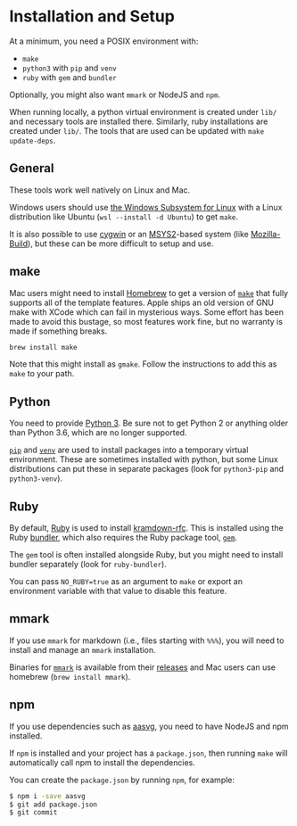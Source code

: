 # Installation and Setup

At a minimum, you need a POSIX environment with:

* `make`
* `python3` with `pip` and `venv`
* `ruby` with `gem` and `bundler`

Optionally, you might also want `mmark` or NodeJS and `npm`.

When running locally, a python virtual environment is created under `lib/` and
necessary tools are installed there.  Similarly, ruby installations are created
under `lib/`.  The tools that are used can be updated with `make update-deps`.


## General

These tools work well natively on Linux and Mac.

Windows users should use [the Windows Subsystem for
Linux](https://docs.microsoft.com/en-us/windows/wsl/install) with a Linux
distribution like Ubuntu (`wsl --install -d Ubuntu`) to get `make`.

It is also possible to use [cygwin](https://cygwin.org/) or an
[MSYS2](https://www.msys2.org/)-based system (like
[Mozilla-Build](https://wiki.mozilla.org/MozillaBuild)), but these can be more
difficult to setup and use.


## make

Mac users might need to install [Homebrew](https://brew.sh) to get a version of
[`make`](https://www.gnu.org/software/make/) that fully supports all of the template
features.  Apple ships an old version of GNU make with XCode which can fail in
mysterious ways.  Some effort has been made to avoid this bustage, so most
features work fine, but no warranty is made if something breaks.

```sh
brew install make
```

Note that this might install as `gmake`.  Follow the instructions to add this as
`make` to your path.


## Python

You need to provide [Python 3](https://www.python.org/). Be sure not to get
Python 2 or anything older than Python 3.6, which are no longer supported.

[`pip`](https://pip.pypa.io/en/stable/installing/) and
[`venv`](https://docs.python.org/3/library/venv.html) are used to install
packages into a temporary virtual environment.  These are sometimes installed
with python, but some Linux distributions can put these in separate packages
(look for `python3-pip` and `python3-venv`).


## Ruby

By default, [Ruby](https://www.ruby-lang.org/) is used to install
[kramdown-rfc](https://github.com/cabo/kramdown-rfc).  This is installed using
the Ruby [bundler](https://bundler.io/), which also requires the Ruby package
tool, [`gem`](https://rubygems.org/).

The `gem` tool is often installed alongside Ruby, but you might need to install
bundler separately (look for `ruby-bundler`).

You can pass `NO_RUBY=true` as an argument to `make` or export an environment
variable with that value to disable this feature.


## mmark

If you use `mmark` for markdown (i.e., files starting with `%%%`), you will need
to install and manage an `mmark` installation.

Binaries for [`mmark`](https://github.com/mmarkdown/mmark) is available from
their [releases](https://github.com/mmarkdown/mmark/releases) and Mac users can
use homebrew (`brew install mmark`).


## npm

If you use dependencies such as [aasvg](https://github.com/martinthomson/aasvg),
you need to have NodeJS and npm installed.

If `npm` is installed and your project has a `package.json`, then running `make`
will automatically call npm to install the dependencies.

You can create the `package.json` by running `npm`, for example:

```sh
$ npm i -save aasvg
$ git add package.json
$ git commit
```
